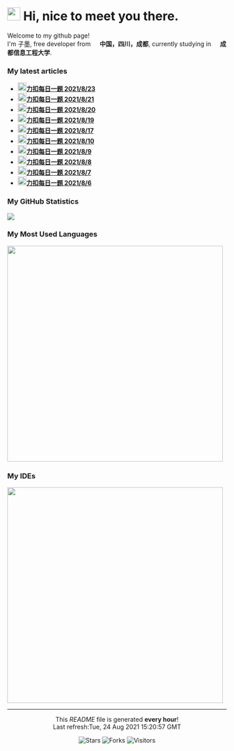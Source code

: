 <h1><img src="https://emojis.slackmojis.com/emojis/images/1531849430/4246/blob-sunglasses.gif?1531849430" width="30"/> Hi, nice to meet you there.</h1>


<p>Welcome to my github page! </br> I'm 子墨, free developer from <img src="https://image.flaticon.com/icons/svg/197/197560.svg" width="13"/> <b>中国，四川，成都</b>, currently studying in <img src="https://image.flaticon.com/icons/svg/197/197564.svg" width="13"/> <b>成都信息工程大学</b>. </p>

<h3>My latest articles</h3>
<ul>
    <li>
      <a href="https:&#x2F;&#x2F;blog.zimo.wiki&#x2F;posts&#x2F;140580d6&#x2F;"><b><img src="https://emojipedia-us.s3.dualstack.us-west-1.amazonaws.com/thumbs/240/apple/237/gear_2699.png" width="20" alt="new" />力扣每日一题 2021&#x2F;8&#x2F;23</b></a>
    </li>
    <li>
      <a href="https:&#x2F;&#x2F;blog.zimo.wiki&#x2F;posts&#x2F;fa0be1fa&#x2F;"><b><img src="https://emojipedia-us.s3.dualstack.us-west-1.amazonaws.com/thumbs/240/apple/237/gear_2699.png" width="20" alt="new" />力扣每日一题 2021&#x2F;8&#x2F;21</b></a>
    </li>
    <li>
      <a href="https:&#x2F;&#x2F;blog.zimo.wiki&#x2F;posts&#x2F;8d0cd16c&#x2F;"><b><img src="https://emojipedia-us.s3.dualstack.us-west-1.amazonaws.com/thumbs/240/apple/237/gear_2699.png" width="20" alt="new" />力扣每日一题 2021&#x2F;8&#x2F;20</b></a>
    </li>
    <li>
      <a href="https:&#x2F;&#x2F;blog.zimo.wiki&#x2F;posts&#x2F;dffd3a0b&#x2F;"><b><img src="https://emojipedia-us.s3.dualstack.us-west-1.amazonaws.com/thumbs/240/apple/237/gear_2699.png" width="20" alt="new" />力扣每日一题 2021&#x2F;8&#x2F;19</b></a>
    </li>
    <li>
      <a href="https:&#x2F;&#x2F;blog.zimo.wiki&#x2F;posts&#x2F;3845170c&#x2F;"><b><img src="https://emojipedia-us.s3.dualstack.us-west-1.amazonaws.com/thumbs/240/apple/237/gear_2699.png" width="20" alt="new" />力扣每日一题 2021&#x2F;8&#x2F;17</b></a>
    </li>
    <li>
      <a href="https:&#x2F;&#x2F;blog.zimo.wiki&#x2F;posts&#x2F;a62182af&#x2F;"><b><img src="https://emojipedia-us.s3.dualstack.us-west-1.amazonaws.com/thumbs/240/apple/237/gear_2699.png" width="20" alt="new" />力扣每日一题 2021&#x2F;8&#x2F;10</b></a>
    </li>
    <li>
      <a href="https:&#x2F;&#x2F;blog.zimo.wiki&#x2F;posts&#x2F;9c643081&#x2F;"><b><img src="https://emojipedia-us.s3.dualstack.us-west-1.amazonaws.com/thumbs/240/apple/237/gear_2699.png" width="20" alt="new" />力扣每日一题 2021&#x2F;8&#x2F;9</b></a>
    </li>
    <li>
      <a href="https:&#x2F;&#x2F;blog.zimo.wiki&#x2F;posts&#x2F;eb630017&#x2F;"><b><img src="https://emojipedia-us.s3.dualstack.us-west-1.amazonaws.com/thumbs/240/apple/237/gear_2699.png" width="20" alt="new" />力扣每日一题 2021&#x2F;8&#x2F;8</b></a>
    </li>
    <li>
      <a href="https:&#x2F;&#x2F;blog.zimo.wiki&#x2F;posts&#x2F;7bdc1d86&#x2F;"><b><img src="https://emojipedia-us.s3.dualstack.us-west-1.amazonaws.com/thumbs/240/apple/237/gear_2699.png" width="20" alt="new" />力扣每日一题 2021&#x2F;8&#x2F;7</b></a>
    </li>
    <li>
      <a href="https:&#x2F;&#x2F;blog.zimo.wiki&#x2F;posts&#x2F;cdb2d10&#x2F;"><b><img src="https://emojipedia-us.s3.dualstack.us-west-1.amazonaws.com/thumbs/240/apple/237/gear_2699.png" width="20" alt="new" />力扣每日一题 2021&#x2F;8&#x2F;6</b></a>
    </li>
</ul>

<h3>My GitHub Statistics</h3>
<div>
  <a width="495" href="https://github.com/ZimoLoveShuang">
      <img src="https://github-readme-stats.vercel.app/api?username=ZimoLoveShuang&show_icons=true&count_private=true"/>
  </a>
</div>

<h3>My Most Used Languages</h3>
<div>
  <img width="495" src="https://wakatime.com/share/@d36308e7-1ed7-4551-8f2e-198b766d76e5/6fbbc3ca-b27f-499b-8d6a-1054872ead0e.svg" /></a>
</div>

<h3>My IDEs</h3>
<div>
  <img width="495" src="https://wakatime.com/share/@d36308e7-1ed7-4551-8f2e-198b766d76e5/4667a5ad-1965-4297-b38b-634fa0c0f8ad.svg" />  
</div>

------------
<p align="center">This <i>README</i> file is generated <b>every hour</b>!<br />Last refresh:Tue, 24 Aug 2021 15:20:57 GMT</p>
<p align="center">
  <img alt="Stars" src="https://img.shields.io/github/stars/ZimoLoveShuang/ZimoLoveShuang?style=flat-square&labelColor=343b41"/>
  <img alt="Forks" src="https://img.shields.io/github/forks/ZimoLoveShuang/ZimoLoveShuang?style=flat-square&labelColor=343b41"/>
  <img alt="Visitors" src="https://visitor-badge.glitch.me/badge?page_id=ZimoLoveShuang"/>
</p>